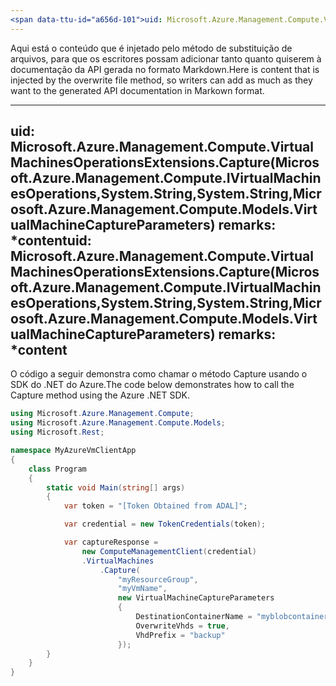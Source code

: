```yaml
---
<span data-ttu-id="a656d-101">uid: Microsoft.Azure.Management.Compute.VirtualMachinesOperationsExtensions.Capture(Microsoft.Azure.Management.Compute.IVirtualMachinesOperations,System.String,System.String,Microsoft.Azure.Management.Compute.Models.VirtualMachineCaptureParameters) summary: \*content</span><span class="sxs-lookup"><span data-stu-id="a656d-101">uid: Microsoft.Azure.Management.Compute.VirtualMachinesOperationsExtensions.Capture(Microsoft.Azure.Management.Compute.IVirtualMachinesOperations,System.String,System.String,Microsoft.Azure.Management.Compute.Models.VirtualMachineCaptureParameters) summary: \*content</span></span>
---
```


<span data-ttu-id="a656d-102">Aqui está o conteúdo que é injetado pelo método de substituição de arquivos, para que os escritores possam adicionar tanto quanto quiserem à documentação da API gerada no formato Markdown.</span><span class="sxs-lookup"><span data-stu-id="a656d-102">Here is content that is injected by the overwrite file method, so writers can add as much as they want to the generated API documentation in Markown format.</span></span>

---
<span data-ttu-id="a656d-103">uid: Microsoft.Azure.Management.Compute.VirtualMachinesOperationsExtensions.Capture(Microsoft.Azure.Management.Compute.IVirtualMachinesOperations,System.String,System.String,Microsoft.Azure.Management.Compute.Models.VirtualMachineCaptureParameters) remarks: \*content</span><span class="sxs-lookup"><span data-stu-id="a656d-103">uid: Microsoft.Azure.Management.Compute.VirtualMachinesOperationsExtensions.Capture(Microsoft.Azure.Management.Compute.IVirtualMachinesOperations,System.String,System.String,Microsoft.Azure.Management.Compute.Models.VirtualMachineCaptureParameters) remarks: \*content</span></span>
---

<span data-ttu-id="a656d-104">O código a seguir demonstra como chamar o método Capture usando o SDK do .NET do Azure.</span><span class="sxs-lookup"><span data-stu-id="a656d-104">The code below demonstrates how to call the Capture method using the Azure .NET SDK.</span></span> 

```csharp
using Microsoft.Azure.Management.Compute;
using Microsoft.Azure.Management.Compute.Models;
using Microsoft.Rest;

namespace MyAzureVmClientApp
{
    class Program
    {
        static void Main(string[] args)
        {
            var token = "[Token Obtained from ADAL]";

            var credential = new TokenCredentials(token);

            var captureResponse = 
                new ComputeManagementClient(credential)
                .VirtualMachines
                    .Capture(
                        "myResourceGroup",
                        "myVmName",
                        new VirtualMachineCaptureParameters
                        {
                            DestinationContainerName = "myblobcontainer",
                            OverwriteVhds = true,
                            VhdPrefix = "backup"
                        });
        }
    }
}
```

